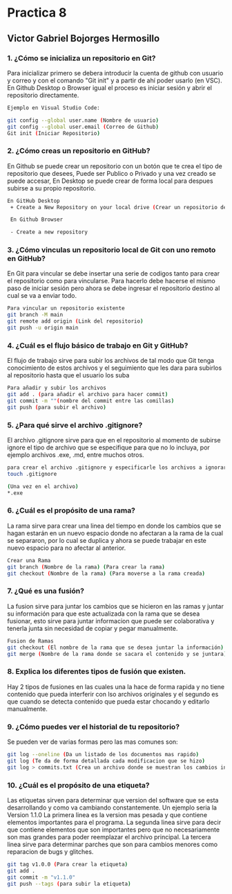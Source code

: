 # Practica 8
## Victor Gabriel Bojorges Hermosillo
### 1. ¿Cómo se inicializa un repositorio en Git?
Para inicializar primero se debera introducir la cuenta de github con usuario y correo y con el comando "Git init" y a partir de ahí poder usarlo (en VSC).
En Github Desktop o Browser igual el proceso es iniciar sesión y abrir el repositorio directamente.
 
```bash
Ejemplo en Visual Studio Code:

git config --global user.name (Nombre de usuario)
git config --global user.email (Correo de Github)
Git init (Iniciar Repositorio)
```
### 2. ¿Cómo creas un repositorio en GitHub?
En Github se puede crear un repositorio con un botón que te crea el tipo de repositorio que desees, Puede ser Publico o Privado y una vez creado se puede accesar, En Desktop se puede crear de forma local para despues subirse a su propio repositorio.
```bash
En GitHub Desktop 
 + Create a New Repository on your local drive (Crear un repositorio desde la computadora)

 En Github Browser 

 - Create a new repository  
```
### 3. ¿Cómo vinculas un repositorio local de Git con uno remoto en GitHub?
En Git para vincular se debe insertar una serie de codigos tanto para crear el repositorio como para vincularse.
Para hacerlo debe hacerse el mismo paso de iniciar sesión pero ahora se debe ingresar el repositorio destino al cual se va a enviar todo.
```bash
Para vincular un repositorio existente
git branch -M main
git remote add origin (Link del repositorio)
git push -u origin main 
```
### 4. ¿Cuál es el flujo básico de trabajo en Git y GitHub?
El flujo de trabajo sirve para subir los archivos de tal modo que Git tenga conocimiento de estos archivos y el seguimiento que les dara para subirlos al repositorio hasta que el usuario los suba
```bash
Para añadir y subir los archivos 
git add . (para añadir el archivo para hacer commit)
git commit -m ""(nombre del commit entre las comillas)
git push (para subir el archivo)
```
### 5. ¿Para qué sirve el archivo .gitignore?
El archivo .gitignore sirve para que en el repositorio al momento de subirse ignore el tipo de archivo que se especifique para que no lo incluya, por ejemplo archivos .exe, .md, entre muchos otros.
```bash
para crear el archivo .gitignore y especificarle los archivos a ignorar
touch .gitignore 

(Una vez en el archivo)
*.exe 
```
### 6. ¿Cuál es el propósito de una rama?
La rama sirve para crear una linea del tiempo en donde los cambios que se hagan estarán en un nuevo espacio donde no afectaran a la rama de la cual se separaron, por lo cual se duplica y ahora se puede trabajar en este nuevo espacio para no afectar al anterior.
```bash
Crear una Rama
git branch (Nombre de la rama) (Para crear la rama)
git checkout (Nombre de la rama) (Para moverse a la rama creada)
```
### 7. ¿Qué es una fusión?
La fusion sirve para juntar los cambios que se hicieron en las ramas y juntar su información para que este actualizada con la rama que se desea fusionar, esto sirve para juntar informacion que puede ser colaborativa y tenerla junta sin necesidad de copiar y pegar manualmente.
```bash
Fusion de Ramas 
git checkout (El nombre de la rama que se desea juntar la información)
git merge (Nombre de la rama donde se sacara el contenido y se juntara)
```
### 8. Explica los diferentes tipos de fusión que existen.
Hay 2 tipos de fusiones en las cuales una la hace de forma rapida y no tiene contenido que pueda interferir con lso archivos originales y el segundo es que cuando se detecta contenido que pueda estar chocando y editarlo manualmente.
### 9. ¿Cómo puedes ver el historial de tu repositorio?
Se pueden ver de varias formas pero las mas comunes son:
```bash
git log --oneline (Da un listado de los documentos mas rapido)
git log (Te da de forma detallada cada modificacion que se hizo)
git log > commits.txt (Crea un archivo donde se muestran los cambios incluidas las ramas creadas)
```
### 10. ¿Cuál es el propósito de una etiqueta?
Las etiquetas sirven para determinar que version del software que se esta desarrollando y como va cambiando constantemente.
Un ejemplo seria la Version 1.1.0 
La primera linea es la version mas pesada y que contiene elementos importantes para el programa.
La segunda linea sirve para decir que contiene elementos que son importantes pero que no necesariamente son mas grandes para poder reemplazar el archivo principal.
La tercera linea sirve para determinar parches que son para cambios menores como reparacion de bugs y glitches.
```bash
git tag v1.0.0 (Para crear la etiqueta)
git add . 
git commit -m "v1.1.0"
git push --tags (para subir la etiqueta)
```